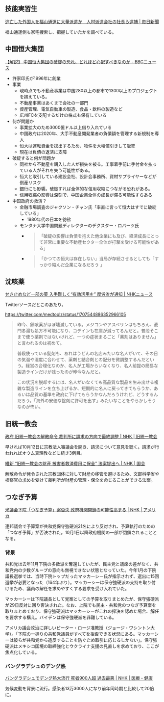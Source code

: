 ## 技能実習生

[逃亡した外国人を福山通運に大量派遣か　人材派遣会社の社長ら逮捕 | 毎日新聞](https://mainichi.jp/articles/20230929/k00/00m/040/323000c)

福山通運側も家宅捜索し、把握していたかを調べている。

## 中国恒大集団

[【解説】 中国恒大集団の破綻の恐れ、どれほど心配すべきなのか - BBCニュース](https://www.bbc.com/japanese/features-and-analysis-66945384)

- 許家印氏が1996年に創業
- 事業
  - 現時点でも不動産事業は中国280以上の都市で1300以上のプロジェクトを抱えている。
  - 不動産事業はあくまで会社の一部門
  - 資産管理、電気自動車の製造、食品・飲料の製造など
  - 広州FCを支配するだけの株式も保有している
- 何が問題か
  - 事業拡大のため3000億ドル以上借り入れている
  - 中国政府は2020年、大手不動産開発業者の負債額を管理する新規制を導入
  - 恒大は運転資金を捻出するため、物件を大幅値引きして販売
  - 現在は負債の返済に支障
- 破綻すると何が問題か
  - 同社から不動産を購入した人が損失を被る。工事着手前に手付金を払っている人がそれを失う可能性がある。
  - 恒大と取引している建設会社、設計会事務所、資材サプライヤーなどが倒産リスク
  - 銀行にも影響。破綻すれば全体的な信用収縮につながる恐れがある。
  - 信用収縮の影響は深刻で、中国企業全体の成長が滞る可能性すらある
- 中国政府の救済？
  - 金融市場調査のジャクソン・チャン氏「率直に言って恒大はすでに破綻している」
    - 1980年代の日本を彷彿
  - モンタナ大学中国問題ディレクターのデクスター・ロバーツ氏
    - >「破綻の影響は負債を抱えた他企業にも及び、経済成長にとって非常に重要な不動産セクター全体が打撃を受ける可能性がある」
    - > 「かつての恒大は存在しない」当局が存続させるとしても「すっかり縮んだ企業になるだろう    」

## 沈咳薬

[せき止めなど一部の薬 入手難しく“有効活用を” 厚労省が通知 | NHKニュース](https://www3.nhk.or.jp/news/html/20230930/movie/k10014211441_202309300513_202309300513.html?movie=false)

Twitterソースだとこのあたり。

https://twitter.com/medtoolz/status/1707544886352966105

> 昨今、鎮咳薬がほぼ壊滅している。メジコンやアスベリンはもちろん、麦門冬湯も処方不可能になり、コデインも在庫が減ってるんだと。普段そこまで使う薬剤ではないけれど、一つの症状まるごと「薬剤はありません」と言われるのは初めて。
>
> 普段使っている錠剤も、あれはうどんの名店みたいな名人がいて、その日の気温や湿度に合わせて、薬剤と結合剤との配分を微調整するんだという。経営の合理化なのか、名人が工場からいなくなり、名人前提の簡易な製造ラインだけが残ったのが昨今なんだと。
>
> この状況を脱却するには、名人がいなくても高品質な製品を生み出せる複雑な製造ラインを立ち上げるか、短期的に名人に戻ってきてもらうか、あるいは品質の基準を政府に下げてもらうかなんだろうけれど、どうするんだろう。「海外の安価な錠剤に許可を出す」みたいなことをやらかしそうなのが怖い。

## 旧統一教会

[政府 旧統一教会の解散命令 裁判所に請求の方向で最終調整 | NHK | 旧統一教会](https://www3.nhk.or.jp/news/html/20230930/k10014211551000.html)

早ければ10月12日に宗教法人審議会を開き、請求について意見を聴く。請求が行われればオウム真理教などに続き3例目。

[維新 “旧統一教会の財産 被害者救済費用に保全” 法案提出へ | NHK | 国会](https://www3.nhk.or.jp/news/html/20230930/k10014211721000.html)

解散命令が発令された宗教団体に対して財産の移管を避けるため、文部科学省や検察官の求めを受けて裁判所が財産の管理・保全を命じることができる法案。

## つなぎ予算

[米議会下院「つなぎ予算」案否決 政府機関閉鎖の可能性高まる | NHK | アメリカ](https://www3.nhk.or.jp/news/html/20230930/k10014211611000.html)

連邦議会で予算案が共和党保守強硬派21名により反対され、予算執行のための「つなぎ予算」が否決された。10月1日以降政府機関の一部が閉鎖されることとなる。

### 背景

共和党は去年11月下院の多数派を奪還していたが、民主党と議席の差がなく、共和党内の少数グループの意向も無視できない状態となっていた。今年1月の下院議長選挙では、当時下院トップだったマッカーシー氏が指示されず、選出に15回選挙が必要となった（164年ぶり）。マッカーシーは保守強硬派の支持を取り付けるため、議員の解任を求めやすくする要求を受け入れていた。

マッカーシーは下院議長として党案としての予算を取りまとめたが、保守強硬派が29日反対に回り否決された。なお、上院でも民主・共和党のつなぎ予算案を取りまとめており、保守強硬派はマッカーシーがこれの採決を認めた場合、解任を要求する構え。バイデンは保守強硬派を非難している。

アメリカ議会政治に詳しいピーター・ロージ准教授（ジョージ・ワシントン大学）。「下院の一握りの共和党議員がすべてを拒否できる状況にある。マッカーシーは彼らが共和党から造反することを防ぐため取引に応じるしかない」。保守強硬派はメキシコ国境の取締強化とウクライナ支援の見直しを求めており、ここが焦点化している。

### バングラデシュのデング熱

[バングラデシュでデング熱大流行 死者900人超 過去最悪 | NHK | 医療・健康](https://www3.nhk.or.jp/news/html/20230930/k10014211871000.html)

気候変動を背景に流行。感染者13万3000人になり前年同時期と比較して20倍に。

